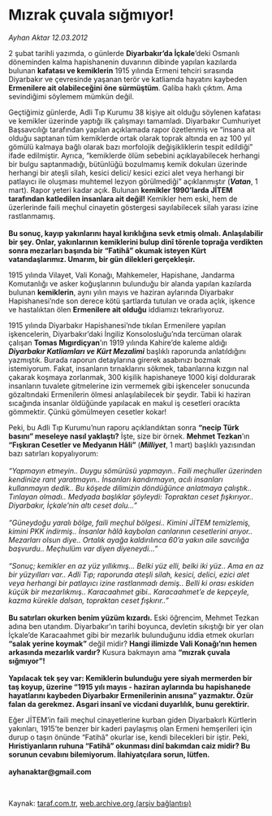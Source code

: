 # Mızrak çuvala sığmıyor!

*Ayhan Aktar 12.03.2012*

<div class="yazi"><p>2 şubat tarihli yazımda, o günlerde <b>Diyarbakır’da İçkale</b>’deki Osmanlı döneminden kalma hapishanenin duvarının dibinde yapılan kazılarda bulunan <b>kafatası ve kemiklerin</b> 1915 yılında Ermeni tehciri sırasında Diyarbakır ve çevresinde yaşanan terör ve katliamda hayatını kaybeden <b>Ermenilere ait olabileceğini öne sürmüştüm</b>. Galiba haklı çıktım. Ama sevindiğimi söylemem mümkün değil. </p>
<p>Geçtiğimiz günlerde, Adli Tıp Kurumu 38 kişiye ait olduğu söylenen kafatası ve kemikler üzerinde yaptığı ilk çalışmayı tamamladı. Diyarbakır Cumhuriyet Başsavcılığı tarafından yapılan açıklamada rapor özetlenmiş ve “insana ait olduğu saptanan tüm kemiklerde ortak olarak toprak altında en az 100 yıl gömülü kalmaya bağlı olarak bazı morfolojik değişikliklerin tespit edildiği” ifade edilmiştir. Ayrıca, “kemiklerde ölüm sebebini açıklayabilecek herhangi bir bulgu saptanmadığı, bütünlüğü bozulmamış kemik dokuları üzerinde herhangi bir ateşli silah, kesici delici/ kesici ezici alet veya herhangi bir patlayıcı ile oluşması muhtemel lezyon görülmediği” açıklanmıştır (<b><i>Vatan</i></b>, 1 mart). Rapor yeteri kadar açık. Bulunan <b>kemikler 1990’larda JİTEM tarafından katledilen insanlara ait değil!</b> Kemikler hem eski, hem de üzerlerinde faili meçhul cinayetin göstergesi sayılabilecek silah yarası izine rastlanmamış.<br/><br/><b>Bu sonuç, kayıp yakınlarını hayal kırıklığına sevk etmiş olmalı. Anlaşılabilir bir şey. Onlar, yakınlarının kemiklerini bulup dinî törenle toprağa verdikten sonra mezarları başında bir “Fatihâ” okumak isteyen Kürt vatandaşlarımız. Umarım, bir gün dilekleri gerçekleşir.</b></p>
<p>1915 yılında Vilayet, Vali Konağı, Mahkemeler, Hapishane, Jandarma Komutanlığı ve asker koğuşlarının bulunduğu bir alanda yapılan kazılarda bulunan <b>kemiklerin</b>, aynı yılın mayıs ve haziran aylarında Diyarbakır Hapishanesi’nde son derece kötü şartlarda tutulan ve orada açlık, işkence ve hastalıktan ölen <b>Ermenilere ait olduğu</b> iddiamızı tekrarlıyoruz. </p>
<p>1915 yılında Diyarbakır Hapishanesi’nde tıkılan Ermenilere yapılan işkencelerin, Diyarbakır’daki İngiliz Konsolosluğu’nda tercüman olarak çalışan <b>Tomas Mıgırdiçyan</b>’ın 1919 yılında Kahire’de kaleme aldığı <b><i>Diyarbakır Katliamları ve Kürt Mezalimi</i></b> başlıklı raporunda anlatıldığını yazmıştık. Burada raporun detaylarına girerek asabınızı bozmak istemiyorum. Fakat, insanların tırnaklarını sökmek, tabanlarına kızgın nal çakarak koşmaya zorlanmak, 300 kişilik hapishaneye 1000 kişi doldurarak insanların tuvalete gitmelerine izin vermemek gibi işkenceler sonucunda gözaltındaki Ermenilerin ölmesi anlaşılabilecek bir şeydir. Tabii ki haziran sıcağında insanlar öldüğünde yapılacak en makul iş cesetleri oracıkta gömmektir. Çünkü gömülmeyen cesetler kokar!</p>
<p>Peki, bu Adli Tıp Kurumu’nun raporu açıklandıktan sonra <b>“necip Türk basını” meseleye nasıl yaklaştı?</b> İşte, size bir örnek. <b>Mehmet Tezkan</b>’ın <b>“Fışkıran Cesetler ve Medyanın Hâli”</b> (<b><i>Milliyet</i></b>, 1 mart) başlıklı yazısından bazı satırları kopyalıyorum:<br/><br/><i>“Yapmayın etmeyin.. Duygu sömürüsü yapmayın.. Faili meçhuller üzerinden kendinize rant yaratmayın.. İnsanları kandırmayın, acılı insanları kullanmayın dedik.. Bu köşede dilimizin döndüğünce anlatmaya çalıştık.. Tınlayan olmadı.. Medyada başlıklar şöyleydi:</i><i> </i><i>Topraktan ceset fışkırıyor..</i><i> </i><i>Diyarbakır, İçkale’nin altı ceset dolu...”<br/><br/></i><i>“Güneydoğu yaralı bölge, faili meçhul bölgesi.. Kimini JİTEM temizlemiş, kimini PKK indirmiş.. İnsanlar hâlâ kaybolan canlarının cesetlerini arıyor..</i><i> </i><i>Mezarları olsun diye..</i><i> </i><i>Ortalık ayağa kaldırılınca 60’a yakın aile savcılığa başvurdu.. Meçhulüm var diyen diyeneydi...”<br/><br/></i><i>“Sonuç; kemikler en az yüz yıllıkmış...</i><i> </i><i>Belki yüz elli, belki iki yüz..</i><i> </i><i>Ama en az bir yüzyılları var..</i><i> </i><i>Adli Tıp; raporunda ateşli silah, kesici, delici, ezici alet veya herhangi bir patlayıcı izine rastlanmadı demiş..</i><i> </i><i>Belli ki orası eskiden küçük bir mezarlıkmış..</i><i> </i><i>Karacaahmet gibi.. Karacaahmet’e de kepçeyle, kazma kürekle dalsan, topraktan ceset fışkırır..”<br/><br/></i><b>Bu satırları okurken benim yüzüm kızardı.</b> Eski öğrencim, Mehmet Tezkan adına ben utandım. Diyarbakır’ın tarihi boyunca, devletin sıkıştığı bir yer olan İçkale’de Karacaahmet gibi bir mezarlık bulunduğunu iddia etmek okurları <b>“salak yerine koymak”</b> değil midir? <b>Hangi ilimizde Vali Konağı’nın hemen arkasında mezarlık vardır?</b> Kusura bakmayın ama <b>“mızrak çuvala sığmıyor”!<br/><br/></b><b>Yapılacak tek şey var: Kemiklerin bulunduğu yere siyah mermerden bir taş koyup, üzerine “1915 yılı mayıs - haziran aylarında bu hapishanede hayatlarını kaybeden Diyarbakır Ermenilerinin anısına” yazmaktır. Özür falan da gerekmez. Asgari insanî ve vicdani duyarlılık, bunu gerektirir.</b></p>
<p>Eğer JİTEM’in faili meçhul cinayetlerine kurban giden Diyarbakırlı Kürtlerin yakınları, 1915’te benzer bir kaderi paylaşmış olan Ermeni hemşerileri için durup o taşın önünde “Fatihâ” okurlar ise, kendi bilecekleri bir iştir. Peki, <b>Hıristiyanların ruhuna “Fatihâ” okunması dinî bakımdan caiz midir? Bu sorunun cevabını bilemiyorum. İlahiyatçılara sorun, lütfen.<br/><br/></b><b>ayhanaktar@gmail.com</b></p>
<p><b> </b></p>
</div>

Kaynak: [taraf.com.tr](http://www.taraf.com.tr/ayhan-aktar/makale-mizrak-cuvala-sigmiyor.htm), [web.archive.org (arşiv bağlantısı)](http://web.archive.org/web/20131107100401/http://www.taraf.com.tr/ayhan-aktar/makale-mizrak-cuvala-sigmiyor.htm)
